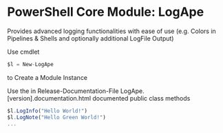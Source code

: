 # PowerShell Core Module: LogApe

Provides advanced logging functionalities with ease of use (e.g. Colors in Pipelines & Shells and optionally additional LogFile Output)

Use cmdlet
```javascript
$l = New-LogApe
```
to Create a Module Instance

Use the in Release-Documentation-File LogApe.[version].documentation.html documented public class methods
```javascript
$l.LogInfo("Hello World!")
$l.LogNote("Hello Green World!")
...
```
